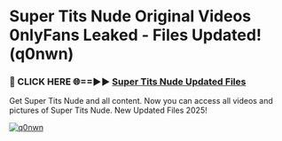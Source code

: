 # Super Tits Nude Original Videos 0nlyFans Leaked - Files Updated! (q0nwn)

<h3>🔴 CLICK HERE 🌐==►► <a href="https://tinyurl.com/52m3yx9h" rel="nofollow">Super Tits Nude Updated Files</a></h3>

Get Super Tits Nude and all content. Now you can access all videos and pictures of Super Tits Nude. New Updated Files 2025!

[![q0nwn](https://i.imgur.com/TnHtlc8.gif)](https://tinyurl.com/52m3yx9h)
